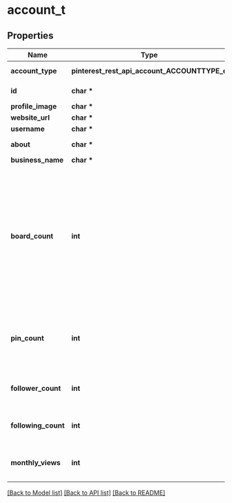 # account_t

## Properties
Name | Type | Description | Notes
------------ | ------------- | ------------- | -------------
**account_type** | **pinterest_rest_api_account_ACCOUNTTYPE_e** | Type of account | [optional] 
**id** | **char \*** | User account ID. | [optional] 
**profile_image** | **char \*** |  | [optional] 
**website_url** | **char \*** |  | [optional] 
**username** | **char \*** |  | [optional] 
**about** | **char \*** | Profile about description. | [optional] 
**business_name** | **char \*** |  | [optional] 
**board_count** | **int** | User account board count.&lt;br/&gt;**Note**: Board count on user account level may differ from counts found elsewhere due to attribution of collaborative Boards. | [optional] [readonly] 
**pin_count** | **int** | User account pin count. This includes both created and saved pins. | [optional] [readonly] 
**follower_count** | **int** | User account follower count. | [optional] [readonly] 
**following_count** | **int** | User account following count. | [optional] [readonly] 
**monthly_views** | **int** | User account monthly views. | [optional] [readonly] 

[[Back to Model list]](../README.md#documentation-for-models) [[Back to API list]](../README.md#documentation-for-api-endpoints) [[Back to README]](../README.md)


